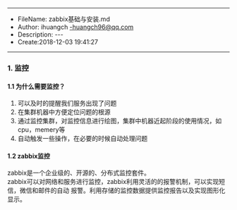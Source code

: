 ___
- FileName: zabbix基础与安装.md
- Author: ihuangch -huangch96@qq.com
- Description: ---
- Create:2018-12-03 19:41:27
___

### 1. 监控
#### 1.1 为什么需要监控？
1. 可以及时的提醒我们服务出现了问题
2. 在集群机器中方便定位问题的根源
3. 通过监控集群，对监控信息进行绘图，集群中机器近起阶段的使用情况，如cpu，memery等
4. 自动触发一些操作，在必要的时候自动处理问题

#### 1.2 zabbix监控
zabbix是一个企业级的、开源的、分布式监控套件。  
zabbix可以对网络和服务进行监控，zabbix利用灵活的的报警机制，可以实现短信，微信和邮件的自动
报警。利用存储的监控数据提供监控报告以及实现图形化显示。  

